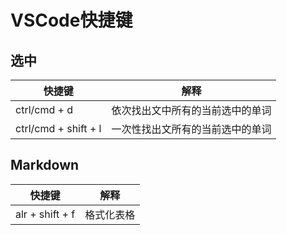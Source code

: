 # VSCode快捷键

## 选中
| 快捷键               | 解释                             |
| -------------------- | -------------------------------- |
| ctrl/cmd + d         | 依次找出文中所有的当前选中的单词 |
| ctrl/cmd + shift + l | 一次性找出文所有的当前选中的单词 |

## Markdown
| 快捷键          | 解释       |
| --------------- | ---------- |
| alr + shift + f | 格式化表格 |
